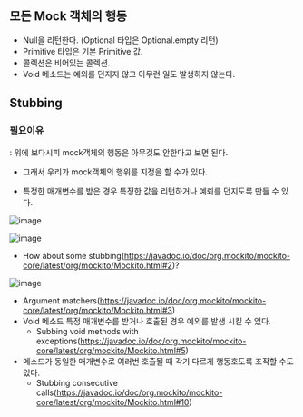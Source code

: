 ## 모든 Mock 객체의 행동

- Null을 리턴한다. (Optional 타입은 Optional.empty 리턴)
- Primitive 타입은 기본 Primitive 값.
- 콜렉션은 비어있는 콜렉션.
- Void 메소드는 예외를 던지지 않고 아무런 일도 발생하지 않는다.

## Stubbing 

### 필요이유

: 위에 보다시피 mock객체의 행동은 아무것도 안한다고 보면 된다.
  
  - 그래서 우리가 mock객체의 행위를 지정을 할 수가 있다.

- 특정한 매개변수를 받은 경우 특정한 값을 리턴하거나 예뢰를 던지도록 만들 수 있다.

![image](https://user-images.githubusercontent.com/108928206/204121348-88a2140b-a581-433b-8561-3d34178b0d3e.png)

![image](https://user-images.githubusercontent.com/108928206/204121361-3b865b6c-c6fb-491d-a4ee-72cdc39239d9.png)

  - How about some stubbing(https://javadoc.io/doc/org.mockito/mockito-core/latest/org/mockito/Mockito.html#2)?
  
  ![image](https://user-images.githubusercontent.com/108928206/204121089-d36deeba-bdf8-4c82-b027-1e34394911d2.png)
  
  - Argument matchers(https://javadoc.io/doc/org.mockito/mockito-core/latest/org/mockito/Mockito.html#3)
- Void 메소드 특정 매개변수를 받거나 호출된 경우 예외를 발생 시킬 수 있다.
  - Subbing void methods with exceptions(https://javadoc.io/doc/org.mockito/mockito-core/latest/org/mockito/Mockito.html#5)
- 메소드가 동일한 매개변수로 여러번 호출될 때 각기 다르게 행동호도록 조작할 수도 있다.
  - Stubbing consecutive calls(https://javadoc.io/doc/org.mockito/mockito-core/latest/org/mockito/Mockito.html#10)
